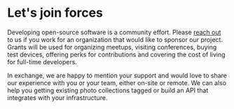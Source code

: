 # Let's join forces

Developing open-source software is a community effort. Please [reach out](mailto:hello@photoprism.org) to us if you
work for an organization that would like to sponsor our project.
Grants will be used for organizing meetups, visiting conferences, buying test devices, offering perks for contributions
and covering the cost of living for full-time developers.

In exchange, we are happy to mention your support and would love to share our experience with you or your team,
either on-site or remote. We can also help you getting existing photo collections tagged or build an API that
integrates with your infrastructure.